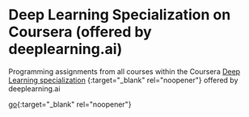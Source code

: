 # Deep Learning Specialization on Coursera (offered by deeplearning.ai)
 Programming assignments from all courses within the Coursera [Deep Learning specialization](https://www.coursera.org/specializations/deep-learning) {:target="_blank" rel="noopener"} offered by deeplearning.ai
 
 [go](http://stackoverflow.com){:target="_blank" rel="noopener"}

